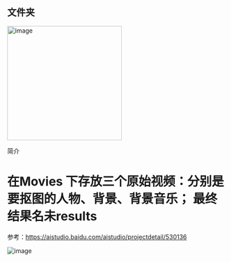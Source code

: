 ## 文件夹
<img width="263" alt="image" src="https://github.com/Lxieshan/code_record/assets/48934924/c5a72a8c-bd50-4bfb-a3b1-fe4a80ac1ab4">

简介
# 在Movies 下存放三个原始视频：分别是要抠图的人物、背景、背景音乐； 最终结果名未results
参考：https://aistudio.baidu.com/aistudio/projectdetail/530136

![image](https://github.com/Lxieshan/code_record/assets/48934924/62b5cb4c-d1df-4edc-a356-46c6f04df691)
